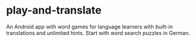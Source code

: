 # play-and-translate
An Android app with word games for language learners with built-in translations and unlimited hints. Start with word search puzzles in German.
